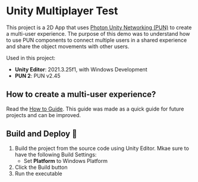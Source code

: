 # Unity Multiplayer Test
This project is a 2D App that uses [Photon Unity Networking (PUN)](https://doc.photonengine.com/pun/current/getting-started/pun-intro) to create a multi-user experience. The purpose of this demo was to understand how to use PUN components to connect multiple users in a shared experience and share the object movements with other users.

Used in this project:
- **Unity Editor**: 2021.3.25f1, with Windows Development
- **PUN 2**: PUN v2.45 

## How to create a multi-user experience?
Read the [How to Guide](HOWTO.md). This guide was made as a quick guide for future projects and can be improved.
  
## Build and Deploy 🔧
1. Build the project from the source code using Unity Editor. Mkae sure to have the following Build Settings:
   - Set **Platform** to Windows Platform
2. Click the Build button
3. Run the executable
